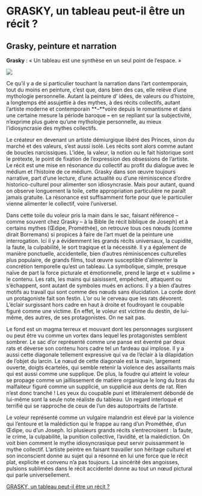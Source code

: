 # GRASKY, un tableau peut-il être un récit ?
## Grasky, peinture et narration

**Grasky** : « Un tableau est une synthèse en un seul point de l’espace. »

![](GRASKY,%20un%20tableau%20peut-il%20e%CC%82tre%20un%20re%CC%81cit%20?/grasky_le-voleur_painting.001.jpg)

Ce qu’il y a de si particulier touchant la narration dans l’art contemporain, tout du moins en peinture, c’est que, dans bien des cas, elle relève d’une mythologie personnelle. Autant la peinture d’ idées, de valeurs ou d’histoire, a longtemps été assujettie à des mythes, à des récits collectifs, autant l’artiste moderne et contemporain **–**voire depuis le romantisme et dans une certaine mesure la période baroque **–** en se repliant sur la subjectivité, n’exprime plus guère qu’une mythologie personnelle, au mieux l’idiosyncrasie des mythes collectifs.

Le créateur en devenant un artiste démiurgique libéré des Princes, sinon du marché et des valeurs, s’est aussi isolé. Les récits sont alors comme autant de boucles narcissiques. L’idée, la valeur, la notion ou le fait historique sont le prétexte, le point de fixation de l’expression des obsessions de l’artiste. Le récit est une mise en résonance du collectif au profit du dialogue avec le médium et l’histoire de ce médium. Grasky dans son œuvre toujours narrative, part d’une lecture, d’une actualité ou d’une réminiscence d’ordre historico-culturel pour alimenter son idiosyncrasie. Mais pour autant, quand on observe longuement la toile, cette appropriation particulière ne paraît jamais gratuite. La résonance est suffisamment forte pour que le particulier vienne alimenter le collectif, voire l’universel.

Dans cette toile du voleur pris la main dans le sac, faisant référence – comme souvent chez Grasky – à la Bible (le récit biblique de Joseph) et à certains mythes (Œdipe, Prométhée), on retrouve tous ces nœuds (comme dirait Borremans) si propices à faire de l’art muet de la peinture une interrogation. Ici il y a évidemment les grands récits universaux, la cupidité, la faute, la culpabilité, le sort tragique et la nécessité. Il y a également de manière ponctuelle, accidentelle, bien d’autres réminiscences culturelles plus populaire, de grands films, tout œuvre susceptible d’alimenter la concrétion temporelle qu’est un tableau. La symbolique, simple, presque naïve de part la force picturale et émotionnelle, prend le large et « sublime » le contenu. Les rats, les mains qui saisissent, empêchent, attaquent ou s’échappent, sont autant de symboles mués en actions. Il y a bien d’autres motifs au travail qui sont comme des nœuds sans élucidation. La corde dont un protagoniste fait son festin. L’or ou le cerveau que les rats dévorent. L’éclair surgissant hors cadre en haut à droite et foudroyant le coupable figuré comme une victime. En effet, le voleur est victime du destin, de lui-même, des autres, de ses protagonistes. On ne sait pas.

Le fond est un magma terreux et mouvant dont les personnages surgissent ou peut être vu comme un vortex dans lequel les protagonistes semblent sombrer. Le sac d’or représenté comme une panse est éventré par deux rats et déverse son contenu hors cadre tel un fardeau qui implose. Il y a aussi cette diagonale tellement expressive qui va de l’éclair à la dilapidation de l’objet du larcin. Le nœud de cette diagonale est la main, largement ouverte, doigts écartelés, qui semble retenir la violence des assaillants mais qui est aussi comme une supplique. De plus, la foudre qui atteint le voleur se propage comme un jaillissement de matière organique le long du bras du malfaiteur figuré comme un supplicié, un supplicié aux dents de rat. Rien n’est donc tranché ! Les yeux du coupable puni et littéralement débondé de lui-même sont la seule note réaliste du tableau. Un regard interloqué et terrifié qui se rapproche de ceux de l’un des autoportraits de l’artiste.

Le voleur représenté comme un vulgaire malandrin est élevé par la violence qui l’entoure et la malédiction qui le frappe au rang d’un Prométhée, d’un Œdipe, ou d’un Joseph. Ici plusieurs grands récits s’entrecroisent : la faute, le crime, la culpabilité, la punition collective, l’avidité, et la malédiction. On voit bien comment le mythe idiosyncrasique peut servir puissamment le mythe collectif. L’artiste peintre en faisant travailler son héritage culturel et son inconscient donne au sujet qui a résonné en lui une force que le récit plat, explicite et convenu n’a pas toujours. La sincérité des angoisses, pulsions sublimées dans le récit accidentel donne au tout un nœud pictural qui parle universellement.

[GRASKY, un tableau peut-il être un récit ?](https://www.artefields.net/grasky-peinture-narrative/)